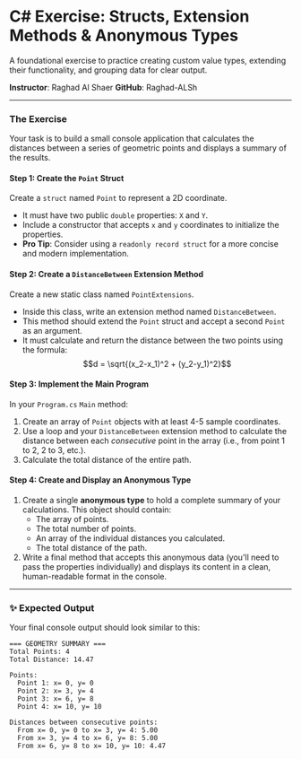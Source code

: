 # C# Exercise: Structs, Extension Methods & Anonymous Types

A foundational exercise to practice creating custom value types, extending their functionality, and grouping data for clear output.

**Instructor**: Raghad Al Shaer
**GitHub**: Raghad-ALSh

---

### The Exercise

Your task is to build a small console application that calculates the distances between a series of geometric points and displays a summary of the results.

#### Step 1: Create the `Point` Struct

Create a `struct` named `Point` to represent a 2D coordinate.

- It must have two public `double` properties: `X` and `Y`.
- Include a constructor that accepts `x` and `y` coordinates to initialize the properties.
- **Pro Tip**: Consider using a `readonly record struct` for a more concise and modern implementation.

#### Step 2: Create a `DistanceBetween` Extension Method

Create a new static class named `PointExtensions`.

- Inside this class, write an extension method named `DistanceBetween`.
- This method should extend the `Point` struct and accept a second `Point` as an argument.
- It must calculate and return the distance between the two points using the formula: $$d = \sqrt{(x_2-x_1)^2 + (y_2-y_1)^2}$$

#### Step 3: Implement the Main Program

In your `Program.cs` `Main` method:

1.  Create an array of `Point` objects with at least 4-5 sample coordinates.
2.  Use a loop and your `DistanceBetween` extension method to calculate the distance between each _consecutive_ point in the array (i.e., from point 1 to 2, 2 to 3, etc.).
3.  Calculate the total distance of the entire path.

#### Step 4: Create and Display an Anonymous Type

1.  Create a single **anonymous type** to hold a complete summary of your calculations. This object should contain:
    - The array of points.
    - The total number of points.
    - An array of the individual distances you calculated.
    - The total distance of the path.
2.  Write a final method that accepts this anonymous data (you'll need to pass the properties individually) and displays its content in a clean, human-readable format in the console.

---

### ✨ Expected Output

Your final console output should look similar to this:

```
=== GEOMETRY SUMMARY ===
Total Points: 4
Total Distance: 14.47

Points:
  Point 1: x= 0, y= 0
  Point 2: x= 3, y= 4
  Point 3: x= 6, y= 8
  Point 4: x= 10, y= 10

Distances between consecutive points:
  From x= 0, y= 0 to x= 3, y= 4: 5.00
  From x= 3, y= 4 to x= 6, y= 8: 5.00
  From x= 6, y= 8 to x= 10, y= 10: 4.47
```
